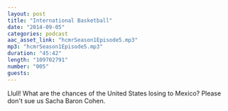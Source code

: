 ```yaml
---
layout: post
title: "International Basketball"
date: "2014-09-05"
categories: podcast
aac_asset_link: "hcmrSeason1Episode5.mp3"
mp3: "hcmrSeason1Episode5.mp3"
duration: "45:42"
length: "109702791"
number: "005"
guests: 
---
```

Llull! What are the chances of the United States losing to Mexico? Please don't sue us Sacha Baron Cohen.
